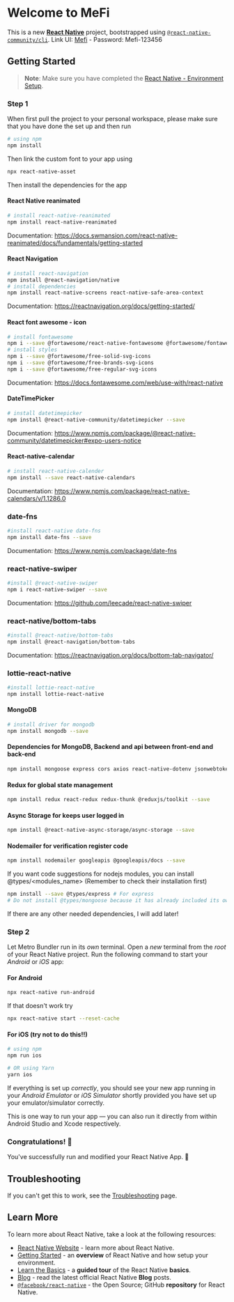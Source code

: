 # Welcome to MeFi

This is a new [**React Native**](https://reactnative.dev) project, bootstrapped using [`@react-native-community/cli`](https://github.com/react-native-community/cli).
Link UI: [Mefi](<https://www.figma.com/design/INpo5899LHXfMBEpHP5Mm5/MEMO-(Copy)?node-id=105-1053&t=PX8zWoGqXYfEWmvn-1>) - Password: Mefi-123456

## Getting Started

> **Note**: Make sure you have completed the [React Native - Environment Setup](https://reactnative.dev/docs/set-up-your-environment).

### Step 1

When first pull the project to your personal workspace, please make sure that you have done the set up and then run

```bash
# using npm
npm install
```

Then link the custom font to your app using

```bash
npx react-native-asset
```

Then install the dependencies for the app

#### React Native reanimated

```bash
# install react-native-reanimated
npm install react-native-reanimated
```

Documentation: <https://docs.swmansion.com/react-native-reanimated/docs/fundamentals/getting-started>

#### React Navigation

```bash
# install react-navigation
npm install @react-navigation/native
# install dependencies
npm install react-native-screens react-native-safe-area-context
```

Documentation: <https://reactnavigation.org/docs/getting-started/>

#### React font awesome - icon

```bash
# install fontawesome
npm i --save @fortawesome/react-native-fontawesome @fortawesome/fontawesome-svg-core react-native-svg
# install styles
npm i --save @fortawesome/free-solid-svg-icons
npm i --save @fortawesome/free-brands-svg-icons
npm i --save @fortawesome/free-regular-svg-icons
```

Documentation: <https://docs.fontawesome.com/web/use-with/react-native>

#### DateTimePicker

```bash
# install datetimepicker
npm install @react-native-community/datetimepicker --save
```

Documentation: <https://www.npmjs.com/package/@react-native-community/datetimepicker#expo-users-notice>

#### React-native-calendar

```bash
# install react-native-calender
npm install --save react-native-calendars
```

Documentation: <https://www.npmjs.com/package/react-native-calendars/v/1.1286.0>

### date-fns

```bash
#install react-native date-fns
npm install date-fns --save
```

Documentation: <https://www.npmjs.com/package/date-fns>

### react-native-swiper

```bash
#install @react-native-swiper
npm i react-native-swiper --save
```

Documentation: <https://github.com/leecade/react-native-swiper>

### react-native/bottom-tabs

```bash
#install @react-native/bottom-tabs
npm install @react-navigation/bottom-tabs
```

Documentation: <https://reactnavigation.org/docs/bottom-tab-navigator/>

### lottie-react-native

```bash
#install lottie-react-native
npm install lottie-react-native
```

#### MongoDB

```bash
# install driver for mongodb
npm install mongodb --save
```

#### Dependencies for MongoDB, Backend and api between front-end and back-end

```bash
npm install mongoose express cors axios react-native-dotenv jsonwebtoken bcrypt @react-oauth/google@latest jwt-decode --save
```

#### Redux for global state management

```bash
npm install redux react-redux redux-thunk @reduxjs/toolkit --save
```

#### Async Storage for keeps user logged in

```bash
npm install @react-native-async-storage/async-storage --save
```

#### Nodemailer for verification register code

```bash
npm install nodemailer googleapis @googleapis/docs --save
```

If you want code suggestions for nodejs modules, you can install @types/<modules_name> (Remember to check their installation first)

```bash
npm install --save @types/express # For express
# Do not install @types/mongoose because it has already included its own types in the package
```

If there are any other needed dependencies, I will add later!

### Step 2

Let Metro Bundler run in its _own_ terminal. Open a _new_ terminal from the _root_ of your React Native project. Run the following command to start your _Android_ or _iOS_ app:

#### For Android

```bash
npx react-native run-android
```

If that doesn't work try

```bash
npx react-native start --reset-cache
```

#### For iOS (try not to do this!!)

```bash
# using npm
npm run ios

# OR using Yarn
yarn ios
```

If everything is set up _correctly_, you should see your new app running in your _Android Emulator_ or _iOS Simulator_ shortly provided you have set up your emulator/simulator correctly.

This is one way to run your app — you can also run it directly from within Android Studio and Xcode respectively.

### Congratulations! :tada:

You've successfully run and modified your React Native App. :partying_face:

## Troubleshooting

If you can't get this to work, see the [Troubleshooting](https://reactnative.dev/docs/troubleshooting) page.

## Learn More

To learn more about React Native, take a look at the following resources:

- [React Native Website](https://reactnative.dev) - learn more about React Native.
- [Getting Started](https://reactnative.dev/docs/environment-setup) - an **overview** of React Native and how setup your environment.
- [Learn the Basics](https://reactnative.dev/docs/getting-started) - a **guided tour** of the React Native **basics**.
- [Blog](https://reactnative.dev/blog) - read the latest official React Native **Blog** posts.
- [`@facebook/react-native`](https://github.com/facebook/react-native) - the Open Source; GitHub **repository** for React Native.
